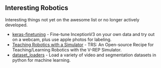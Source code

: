 Interesting Robotics
--------------------

Interesting things not yet on the awesome list or no longer actively developed.

- [keras-finetuning](https://github.com/danielvarga/keras-finetuning) - Fine-tune InceptionV3 on your own data and try out on a webcam, plus use apple photos for labeling.
- [Teaching Robotics with a Simulator](https://github.com/ULgRobotics/trs) - TRS: An Open-source Recipe for Teaching/Learning Robotics with the V-REP Simulator.
- [dataset_loaders](https://github.com/fvisin/dataset_loaders) - Load a variety of video and segmentation datasets in python for machine learning.

